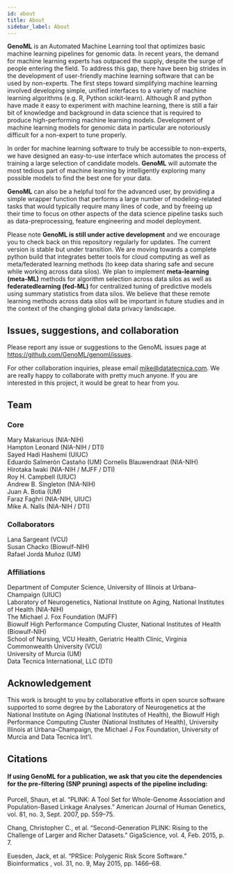 ```yaml
---
id: about
title: About 
sidebar_label: About 
---
```


**GenoML** is an Automated Machine Learning tool that optimizes basic machine learning pipelines for genomic data. In recent years, the demand for machine learning experts has outpaced the supply, despite the surge of people entering the field. To address this gap, there have been big strides in the development of user-friendly machine learning software that can be used by non-experts. The first steps toward simplifying machine learning involved developing simple, unified interfaces to a variety of machine learning algorithms (e.g. R, Python scikit-learn). Although R and python have made it easy to experiment with machine learning, there is still a fair bit of knowledge and background in data science that is required to produce high-performing machine learning models. Development of machine learning models for genomic data in particular are notoriously difficult for a non-expert to tune properly. 

In order for machine learning software to truly be accessible to non-experts, we have designed an easy-to-use interface which automates the process of training a large selection of candidate models. **GenoML** will automate the most tedious part of machine learning by intelligently exploring many possible models to find the best one for your data.

**GenoML** can also be a helpful tool for the advanced user, by providing a simple wrapper function that performs a large number of modeling-related tasks that would typically require many lines of code, and by freeing up their time to focus on other aspects of the data science pipeline tasks such as data-preprocessing, feature engineering and model deployment.

Please note **GenoML is still under active development** and we encourage you to check back on this repository regularly for updates. The current version is stable but under transition. We are moving towards a complete python build that integrates better tools for cloud computing as well as meta/federated learning methods (to keep data sharing safe and secure while working across data silos). We plan to implement **meta-learning (meta-ML)** methods for algorithm selection across data silos as well as **federatedlearning (fed-ML)** for centralized tuning of predictive models using summary statistics from data silos. We believe that these remote learning methods across data silos will be important in future studies and in the context of the changing global data privacy landscape.

## Issues, suggestions, and collaboration

Please report any issue or suggestions to the GenoML issues page at https://github.com/GenoML/genoml/issues.

For other collaboration inquiries, please email mike@datatecnica.com. We are really happy to collaborate with pretty much anyone. If you are interested in this project, it would be great to hear from you.

## Team  
### Core  
Mary Makarious (NIA-NIH)  
Hampton Leonard (NIA-NIH / DTI)  
Sayed Hadi Hashemi (UIUC)  
Eduardo Salmerón Castaño (UM)
Cornelis Blauwendraat (NIA-NIH)  
Hirotaka Iwaki (NIA-NIH / MJFF / DTI)  
Roy H. Campbell (UIUC)  
Andrew B. Singleton (NIA-NIH)   
Juan A. Botia (UM)  
Faraz Faghri (NIA-NIH, UIUC)  
Mike A. Nalls (NIA-NIH / DTI)  
### Collaborators
Lana Sargeant (VCU)  
Susan Chacko (Biowulf-NIH)  
Rafael Jordá Muñoz (UM)  
### Affiliations  
Department of Computer Science, University of Illinois at Urbana-Champaign (UIUC)  
Laboratory of Neurogenetics, National Institute on Aging, National Institutes of Health (NIA-NIH)  
The Michael J. Fox Foundation (MJFF)  
Biowulf High Performance Computing Cluster, National Institutes of Health (Biowulf-NIH)  
School of Nursing, VCU Health, Geriatric Health Clinic, Virginia Commonwealth University (VCU)  
University of Murcia (UM)  
Data Tecnica International, LLC (DTI)  

## Acknowledgement

This work is brought to you by collaborative efforts in open source software supported to some degree by the Laboratory of Neurogenetics at the National Institute on Aging (National Institutes of Health), the Biowulf High Performance Computing Cluster (National Institutes of Health), University Illinois at Urbana-Champaign, the Michael J Fox Foundation, University of Murcia and Data Tecnica Int'l.

## Citations

#### If using GenoML for a publication, we ask that you cite the dependencies for the pre-filtering (SNP pruning) aspects of the pipeline including:

Purcell, Shaun, et al. “PLINK: A Tool Set for Whole-Genome Association and Population-Based Linkage Analyses.” American Journal of Human Genetics, vol. 81, no. 3, Sept. 2007, pp. 559–75.

Chang, Christopher C., et al. “Second-Generation PLINK: Rising to the Challenge of Larger and Richer Datasets.” GigaScience, vol. 4, Feb. 2015, p. 7.

Euesden, Jack, et al. “PRSice: Polygenic Risk Score Software.” Bioinformatics , vol. 31, no. 9, May 2015, pp. 1466–68.

